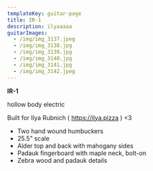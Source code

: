 ```yaml
---
templateKey: guitar-page
title: IR-1
description: ilyaaaaa
guitarImages:
  - /img/img_3137.jpeg
  - /img/img_3138.jpg
  - /img/img_3139.jpg
  - /img/img_3140.jpg
  - /img/img_3141.jpg
  - /img/img_3142.jpeg
---
```


**IR-1**

hollow body electric

Built for Ilya Rubnich ( https://ilya.pizza ) <3

- Two hand wound humbuckers
- 25.5" scale
- Alder top and back with mahogany sides
- Padauk fingerboard with maple neck, bolt-on
- Zebra wood and padauk details

